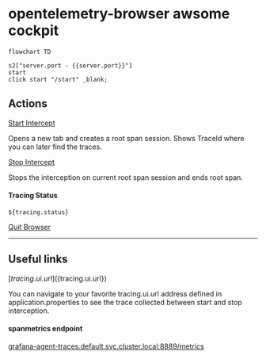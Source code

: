 # opentelemetry-browser awsome cockpit

```mermaid
flowchart TD

s2["server.port - {{server.port}}"]
start
click start "/start" _blank;
```
## Actions


<a href="http://localhost:${server.port}/start" target="_blank">Start Intercept</a>

Opens a new tab and creates a root span session. Shows TraceId where you can later find the traces. 


[Stop Intercept](http://localhost:${server.port}/stop)

Stops the interception on current root span session and ends root span.

#### Tracing Status 
```text
${tracing.status}
```

[Quit Browser](http://localhost:${server.port}/quit)

---
## Useful links

[${tracing.ui.url}](${tracing.ui.url})

You can navigate to your favorite tracing.ui.url address defined in application.properties to see the trace collected between start and stop interception.

#### spanmetrics endpoint
<a href="http://grafana-agent-traces.default.svc.cluster.local:8889/metrics" target="_blank">grafana-agent-traces.default.svc.cluster.local:8889/metrics</a>




